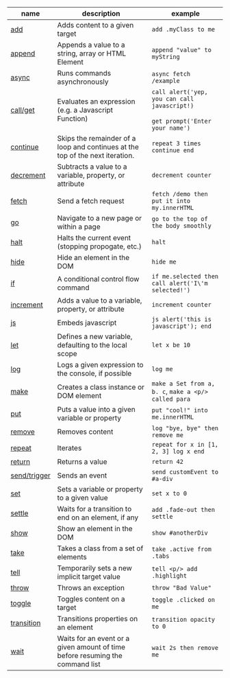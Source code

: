 | name                               | description                                                                   | example                                                                                 |
| ---------------------------------- | ----------------------------------------------------------------------------- | --------------------------------------------------------------------------------------- |
| [add](/commands/add)               | Adds content to a given target                                                | `add .myClass to me`                                                                    |
| [append](/commands/append)         | Appends a value to a string, array or HTML Element                            | `append "value" to myString`                                                            |
| [async](/commands/async)           | Runs commands asynchronously                                                  | `async fetch /example`                                                                  |
| [call/get](/commands/call)         | Evaluates an expression (e.g. a Javascript Function)                          | `call alert('yep, you can call javascript!)` <br/><br/> `get prompt('Enter your name')` |
| [continue](/commands/continue)     | Skips the remainder of a loop and continues at the top of the next iteration. | `repeat 3 times continue end`                                                           |
| [decrement](/commands/decrement)   | Subtracts a value to a variable, property, or attribute                       | `decrement counter`                                                                     |
| [fetch](/commands/fetch)           | Send a fetch request                                                          | `fetch /demo then put it into my.innerHTML`                                             |
| [go](/commands/go)                 | Navigate to a new page or within a page                                       | `go to the top of the body smoothly`                                                    |
| [halt](/commands/halt)             | Halts the current event (stopping propogate, etc.)                            | `halt`                                                                                  |
| [hide](/commands/hide)             | Hide an element in the DOM                                                    | `hide me`                                                                               |
| [if](/commands/if)                 | A conditional control flow command                                            | `if me.selected then call alert('I\'m selected!')`                                      |
| [increment](/commands/increment)   | Adds a value to a variable, property, or attribute                            | `increment counter`                                                                     |
| [js](/commands/js)                 | Embeds javascript                                                             | `js alert('this is javascript'); end`                                                   |
| [let](/commands/let)               | Defines a new variable, defaulting to the local scope                         | `let x be 10`                                                                           |
| [log](/commands/log)               | Logs a given expression to the console, if possible                           | `log me`                                                                                |
| [make](/commands/make)             | Creates a class instance or DOM element                                       | `make a Set from a, b. c`, `make a <p/> called para`                                    |
| [put](/commands/put)               | Puts a value into a given variable or property                                | `put "cool!" into me.innerHTML`                                                         |
| [remove](/commands/remove)         | Removes content                                                               | `log "bye, bye" then remove me`                                                         |
| [repeat](/commands/repeat)         | Iterates                                                                      | `repeat for x in [1, 2, 3] log x end`                                                   |
| [return](/commands/return)         | Returns a value                                                               | `return 42`                                                                             |
| [send/trigger](/commands/send)     | Sends an event                                                                | `send customEvent to #a-div`                                                            |
| [set](/commands/set)               | Sets a variable or property to a given value                                  | `set x to 0`                                                                            |
| [settle](/commands/settle)         | Waits for a transition to end on an element, if any                           | `add .fade-out then settle`                                                             |
| [show](/commands/show)             | Show an element in the DOM                                                    | `show #anotherDiv`                                                                      |
| [take](/commands/take)             | Takes a class from a set of elements                                          | `take .active from .tabs`                                                               |
| [tell](/commands/tell)             | Temporarily sets a new implicit target value                                  | `tell <p/> add .highlight`                                                              |
| [throw](/commands/throw)           | Throws an exception                                                           | `throw "Bad Value"`                                                                     |
| [toggle](/commands/toggle)         | Toggles content on a target                                                   | `toggle .clicked on me`                                                                 |
| [transition](/commands/transition) | Transitions properties on an element                                          | `transition opacity to 0`                                                               |
| [wait](/commands/wait)             | Waits for an event or a given amount of time before resuming the command list | `wait 2s then remove me`                                                                |
